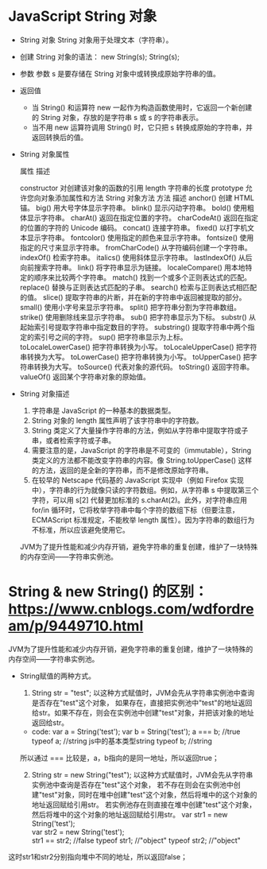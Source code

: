 <!--
 * @Author: Liao Ying
 * @Date: 2020-01-11 23:29:31
 * @LastEditTime : 2020-01-12 00:07:46
 * @LastEditors  : Please set LastEditors
 * @Description: In User Settings Edit
 * @FilePath: \beixiang_ly\LY_Restart\dayTask\20200111\String.md
 -->
 
# JavaScript String 对象
  * String 对象
  String 对象用于处理文本（字符串）。

  * 创建 String 对象的语法：
      new String(s);
      String(s);
      
  * 参数
  参数 s 是要存储在 String 对象中或转换成原始字符串的值。

  * 返回值
    - 当 String() 和运算符 new 一起作为构造函数使用时，它返回一个新创建的 String 对象，存放的是字符串 s 或 s 的字符串表示。
    - 当不用 new 运算符调用 String() 时，它只把 s 转换成原始的字符串，并返回转换后的值。

  * String 对象属性
  
    属性	           描述

    constructor	对创建该对象的函数的引用
    length	字符串的长度
    prototype	允许您向对象添加属性和方法
    String 对象方法
    方法	描述
    anchor()	创建 HTML 锚。
    big()	用大号字体显示字符串。
    blink()	显示闪动字符串。
    bold()	使用粗体显示字符串。
    charAt()	返回在指定位置的字符。
    charCodeAt()	返回在指定的位置的字符的 Unicode 编码。
    concat()	连接字符串。
    fixed()	以打字机文本显示字符串。
    fontcolor()	使用指定的颜色来显示字符串。
    fontsize()	使用指定的尺寸来显示字符串。
    fromCharCode()	从字符编码创建一个字符串。
    indexOf()	检索字符串。
    italics()	使用斜体显示字符串。
    lastIndexOf()	从后向前搜索字符串。
    link()	将字符串显示为链接。
    localeCompare()	用本地特定的顺序来比较两个字符串。
    match()	找到一个或多个正则表达式的匹配。
    replace()	替换与正则表达式匹配的子串。
    search()	检索与正则表达式相匹配的值。
    slice()	提取字符串的片断，并在新的字符串中返回被提取的部分。
    small()	使用小字号来显示字符串。
    split()	把字符串分割为字符串数组。
    strike()	使用删除线来显示字符串。
    sub()	把字符串显示为下标。
    substr()	从起始索引号提取字符串中指定数目的字符。
    substring()	提取字符串中两个指定的索引号之间的字符。
    sup()	把字符串显示为上标。
    toLocaleLowerCase()	把字符串转换为小写。
    toLocaleUpperCase()	把字符串转换为大写。
    toLowerCase()	把字符串转换为小写。
    toUpperCase()	把字符串转换为大写。
    toSource()	代表对象的源代码。
    toString()	返回字符串。
    valueOf()	返回某个字符串对象的原始值。

  * String 对象描述
    1. 字符串是 JavaScript 的一种基本的数据类型。
    2. String 对象的 length 属性声明了该字符串中的字符数。
    3. String 类定义了大量操作字符串的方法，例如从字符串中提取字符或子串，或者检索字符或子串。
    4. 需要注意的是，JavaScript 的字符串是不可变的（immutable），String 类定义的方法都不能改变字符串的内容。像 String.toUpperCase() 这样的方法，返回的是全新的字符串，而不是修改原始字符串。
    5. 在较早的 Netscape 代码基的 JavaScript 实现中（例如 Firefox 实现中），字符串的行为就像只读的字符数组。例如，从字符串 s 中提取第三个字符，可以用 s[2] 代替更加标准的 s.charAt(2)。此外，对字符串应用 for/in 循环时，它将枚举字符串中每个字符的数组下标（但要注意，ECMAScript 标准规定，不能枚举 length 属性）。因为字符串的数组行为不标准，所以应该避免使用它。



    JVM为了提升性能和减少内存开销，避免字符串的重复创建，维护了一块特殊的内存空间——字符串实例池。




# String & new String() 的区别：https://www.cnblogs.com/wdfordream/p/9449710.html
JVM为了提升性能和减少内存开销，避免字符串的重复创建，维护了一块特殊的内存空间——字符串实例池。

  * String赋值的两种方式。
    1. String str = "test";
      以这种方式赋值时，JVM会先从字符串实例池中查询是否存在"test"这个对象，
      如果存在，直接把实例池中"test"的地址返回给str。如果不存在，则会在实例池中创建"test"对象，并把该对象的地址返回给str。
      - code:
        var a = String('test');
        var b = String('test');
        a === b; //true
        typeof a; //string js中的基本类型string
        typeof b; //string 
        
      所以通过 === 比较是，a，b指向的是同一地址，所以返回true；

    2. String str = new String("test");
      以这种方式赋值时，JVM会先从字符串实例池中查询是否存在"test"这个对象，
      若不存在则会在实例池中创建"test"对象，同时在堆中创建"test"这个对象，然后将堆中的这个对象的地址返回赋给引用str。
      若实例池存在则直接在堆中创建"test"这个对象，然后将堆中的这个对象的地址返回赋给引用str。
        var str1 = new String('test');  
        var str2 = new String('test');  
        str1 == str2; //false
        typeof str1; //"object"
        typeof str2; //"object"

这时str1和str2分别指向堆中不同的地址，所以返回false； 